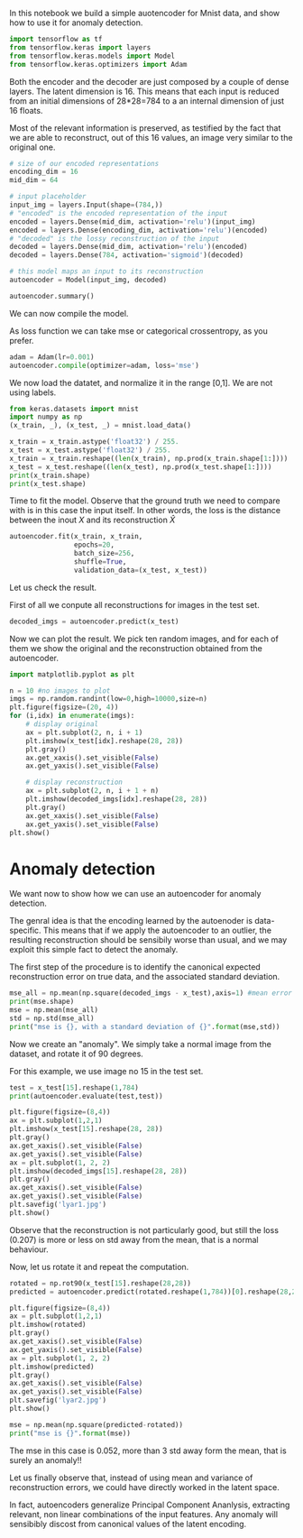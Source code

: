 In this notebook we build a simple auotencoder for Mnist data, and show how to use it for anomaly detection.


```python
import tensorflow as tf
from tensorflow.keras import layers
from tensorflow.keras.models import Model
from tensorflow.keras.optimizers import Adam
```

Both the encoder and the decoder are just composed by a couple of dense layers.
The latent dimension is 16. This means that each input is reduced from an initial dimensions of 28*28=784 to a an internal dimension of just 16 floats.

Most of the relevant information is preserved, as testified by the fact that we are able to reconstruct, out of this 16 values, an image very similar to the original one.


```python
# size of our encoded representations
encoding_dim = 16 
mid_dim = 64

# input placeholder
input_img = layers.Input(shape=(784,))
# "encoded" is the encoded representation of the input
encoded = layers.Dense(mid_dim, activation='relu')(input_img)
encoded = layers.Dense(encoding_dim, activation='relu')(encoded)
# "decoded" is the lossy reconstruction of the input
decoded = layers.Dense(mid_dim, activation='relu')(encoded)
decoded = layers.Dense(784, activation='sigmoid')(decoded)

# this model maps an input to its reconstruction
autoencoder = Model(input_img, decoded)
```


```python
autoencoder.summary()
```

We can now compile the model. 

As loss function we can take mse or categorical crossentropy, as you prefer. 


```python
adam = Adam(lr=0.001)
autoencoder.compile(optimizer=adam, loss='mse')
```

We now load the datatet, and normalize it in the range [0,1]. We are not using labels.


```python
from keras.datasets import mnist
import numpy as np
(x_train, _), (x_test, _) = mnist.load_data()

x_train = x_train.astype('float32') / 255.
x_test = x_test.astype('float32') / 255.
x_train = x_train.reshape((len(x_train), np.prod(x_train.shape[1:])))
x_test = x_test.reshape((len(x_test), np.prod(x_test.shape[1:])))
print(x_train.shape)
print(x_test.shape)
```

Time to fit the model. Observe that the ground truth we need to compare with is in this case the input itself. In other words, the loss is the distance between the inout $X$ and its reconstruction $\hat{X}$


```python
autoencoder.fit(x_train, x_train,
                epochs=20,
                batch_size=256,
                shuffle=True,
                validation_data=(x_test, x_test))
```

Let us check the result.

First of all we conpute all reconstructions for images in the test set.


```python
decoded_imgs = autoencoder.predict(x_test)
```

Now we can plot the result. We pick ten random images, and for each of them we show the original and the reconstruction obtained from the autoencoder.


```python
import matplotlib.pyplot as plt

n = 10 #no images to plot
imgs = np.random.randint(low=0,high=10000,size=n)
plt.figure(figsize=(20, 4))
for (i,idx) in enumerate(imgs):
    # display original
    ax = plt.subplot(2, n, i + 1)
    plt.imshow(x_test[idx].reshape(28, 28))
    plt.gray()
    ax.get_xaxis().set_visible(False)
    ax.get_yaxis().set_visible(False)

    # display reconstruction
    ax = plt.subplot(2, n, i + 1 + n)
    plt.imshow(decoded_imgs[idx].reshape(28, 28))
    plt.gray()
    ax.get_xaxis().set_visible(False)
    ax.get_yaxis().set_visible(False)
plt.show()

```

# Anomaly detection

We want now to show how we can use an autoencoder for anomaly detection.

The genral idea is that the encoding learned by the autoenoder is data-specific. This means that if we apply the autoencoder to an outlier, the resulting reconstruction should be sensibily worse than usual, and we may exploit this simple fact to detect the anomaly.

The first step of the procedure is to identify the canonical expected reconstruction error on true data, and the associated standard deviation.


```python
mse_all = np.mean(np.square(decoded_imgs - x_test),axis=1) #mean error for each input
print(mse.shape) 
mse = np.mean(mse_all)
std = np.std(mse_all)
print("mse is {}, with a standard deviation of {}".format(mse,std))
```

Now we create an "anomaly". We simply take a normal image from the dataset, and rotate it of 90 degrees. 

For this example, we use image no 15 in the test set.


```python
test = x_test[15].reshape(1,784)
print(autoencoder.evaluate(test,test))

plt.figure(figsize=(8,4))
ax = plt.subplot(1,2,1)
plt.imshow(x_test[15].reshape(28, 28))
plt.gray()
ax.get_xaxis().set_visible(False)
ax.get_yaxis().set_visible(False)
ax = plt.subplot(1, 2, 2)
plt.imshow(decoded_imgs[15].reshape(28, 28))
plt.gray()
ax.get_xaxis().set_visible(False)
ax.get_yaxis().set_visible(False)
plt.savefig('lyar1.jpg')
plt.show()
```

Observe that the reconstruction is not particularly good, but still the loss (0.207) is more or less on std away from the mean, that is a normal behaviour.

Now, let us rotate it and repeat the computation.


```python
rotated = np.rot90(x_test[15].reshape(28,28))
predicted = autoencoder.predict(rotated.reshape(1,784))[0].reshape(28,28)

plt.figure(figsize=(8,4))
ax = plt.subplot(1,2,1)
plt.imshow(rotated)
plt.gray()
ax.get_xaxis().set_visible(False)
ax.get_yaxis().set_visible(False)
ax = plt.subplot(1, 2, 2)
plt.imshow(predicted)
plt.gray()
ax.get_xaxis().set_visible(False)
ax.get_yaxis().set_visible(False)
plt.savefig('lyar2.jpg')
plt.show()
```


```python
mse = np.mean(np.square(predicted-rotated))
print("mse is {}".format(mse))
```

The mse in this case is 0.052, more than 3 std away form the mean, that is surely an anomaly!!

Let us finally observe that, instead of using mean and variance of reconstruction errors, we could have directly worked in the latent space.

In fact, autoencoders generalize Principal Component Ananlysis, extracting relevant, non linear combinations of the input features. Any anomaly will 
sensibibly discost from canonical values of the latent encoding.
